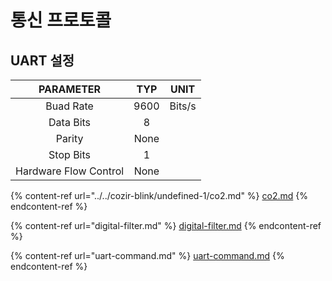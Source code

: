 # 통신 프로토콜

## UART 설정

|       PARAMETER       |  TYP |  UNIT  |
| :-------------------: | :--: | :----: |
|       Buad Rate       | 9600 | Bits/s |
|       Data Bits       |   8  |        |
|         Parity        | None |        |
|       Stop Bits       |   1  |        |
| Hardware Flow Control | None |        |

{% content-ref url="../../cozir-blink/undefined-1/co2.md" %}
[co2.md](../../cozir-blink/undefined-1/co2.md)
{% endcontent-ref %}

{% content-ref url="digital-filter.md" %}
[digital-filter.md](digital-filter.md)
{% endcontent-ref %}

{% content-ref url="uart-command.md" %}
[uart-command.md](uart-command.md)
{% endcontent-ref %}







